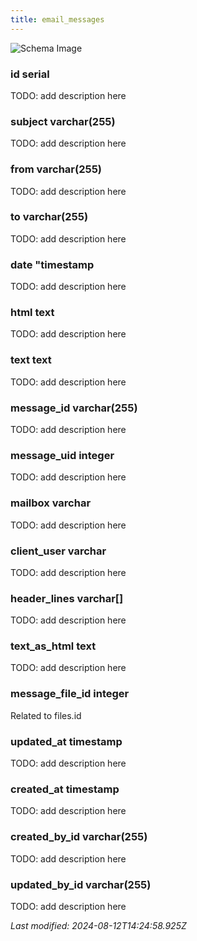 ```yaml
---
title: email_messages
---
```



![Schema Image](/img/schema/email_messages.svg)

### id serial
TODO: add description here

### subject varchar(255)
TODO: add description here

### from varchar(255)
TODO: add description here

### to varchar(255)
TODO: add description here

### date "timestamp
TODO: add description here

### html text
TODO: add description here

### text text
TODO: add description here

### message_id varchar(255)
TODO: add description here

### message_uid integer
TODO: add description here

### mailbox varchar
TODO: add description here

### client_user varchar
TODO: add description here

### header_lines varchar[]
TODO: add description here

### text_as_html text
TODO: add description here

### message_file_id integer
Related to files.id

### updated_at timestamp
TODO: add description here

### created_at timestamp
TODO: add description here

### created_by_id varchar(255)
TODO: add description here

### updated_by_id varchar(255)
TODO: add description here


_Last modified: 2024-08-12T14:24:58.925Z_
